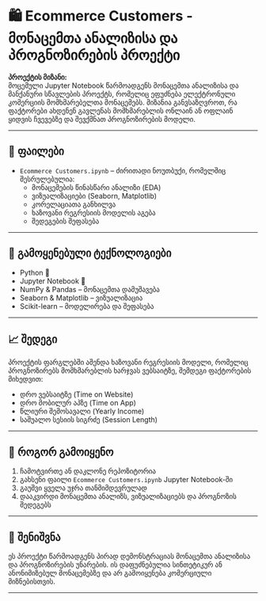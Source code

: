 # 🛍 Ecommerce Customers - მონაცემთა ანალიზისა და პროგნოზირების პროექტი

**პროექტის მიზანი:**  
მოცემული Jupyter Notebook წარმოადგენს მონაცემთა ანალიზისა და მანქანური სწავლების პროექტს, რომელიც ეფუძნება ელექტრონული კომერციის მომხმარებელთა მონაცემებს. მიზანია განვსაზღვროთ, რა ფაქტორები ახდენენ გავლენას მომხმარებლის ონლაინ ან ოფლაინ ყიდვის ჩვევებზე და შევქმნათ პროგნოზირების მოდელი.

---

## 📁 ფაილები

- `Ecommerce Customers.ipynb` – ძირითადი ნოუთბუქი, რომელშიც შესრულებულია:
  - მონაცემების წინასწარი ანალიზი (EDA)
  - ვიზუალიზაციები (Seaborn, Matplotlib)
  - კორელაციათა განხილვა
  - ხაზოვანი რეგრესიის მოდელის აგება
  - შედეგების შეფასება

---

## 🧪 გამოყენებული ტექნოლოგიები

- Python 🐍  
- Jupyter Notebook 📓  
- NumPy & Pandas – მონაცემთა დამუშავება  
- Seaborn & Matplotlib – ვიზუალიზაცია  
- Scikit-learn – მოდელირება და შეფასება  

---

## 📈 შედეგი

პროექტის ფარგლებში აშენდა ხაზოვანი რეგრესიის მოდელი, რომელიც პროგნოზირებს მომხმარებლის ხარჯვას ვებსაიტზე, შემდეგი ფაქტორების მიხედვით:

- დრო ვებსაიტზე (Time on Website)
- დრო მობილურ აპზე (Time on App)
- წლიური შემოსავალი (Yearly Income)
- საშუალო სესიის სიგრძე (Session Length)

---

## 🚀 როგორ გამოიყენო

1. ჩამოტვირთე ან დაკლონე რეპოზიტორია  
2. გახსენი ფაილი `Ecommerce Customers.ipynb` Jupyter Notebook-ში  
3. გაუშვი ყველა უჯრა თანმიმდევრულად  
4. დააკვირდი მონაცემთა ანალიზს, ვიზუალიზაციებს და პროგნოზის შედეგებს  

---

## 📌 შენიშვნა

ეს პროექტი წარმოადგენს პირად დემონსტრაციას მონაცემთა ანალიზისა და პროგნოზირების უნარების. ის დაფუძნებულია სინთეტიკურ ან ანონიმიზებულ მონაცემებზე და არ გამოიყენება კომერციული მიზნებისთვის.

---
